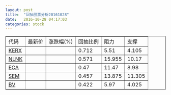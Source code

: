 ```yaml
---
layout: post
title:  "回抽股票分析20161028"
date:   2016-10-28 04:17:03
categories: stock
---
```

<script type="text/javascript">
var stockList = []
stockList.push('gb_kerx');
stockList.push('gb_nlnk');
stockList.push('gb_eca');
stockList.push('gb_sem');
stockList.push('gb_bv');
</script>
<table border="1">
 <tr>
 <td>代码</td>
 <td>最新价</td>
 <td>涨跌幅(%)</td>
 <td>回抽比例</td>
 <td>阻力</td>
 <td>支撑</td>
</tr>
  <tr id="kerx">
  <td><a href="http://stock.finance.sina.com.cn/usstock/quotes/KERX.html" target="_blank">KERX</a></td><td></td><td></td><td>0.712</td><td>5.51</td><td>4.105</td></tr>
  <tr id="nlnk">
  <td><a href="http://stock.finance.sina.com.cn/usstock/quotes/NLNK.html" target="_blank">NLNK</a></td><td></td><td></td><td>0.571</td><td>15.955</td><td>10.17</td></tr>
  <tr id="eca">
  <td><a href="http://stock.finance.sina.com.cn/usstock/quotes/ECA.html" target="_blank">ECA</a></td><td></td><td></td><td>0.47</td><td>11.47</td><td>8.98</td></tr>
  <tr id="sem">
  <td><a href="http://stock.finance.sina.com.cn/usstock/quotes/SEM.html" target="_blank">SEM</a></td><td></td><td></td><td>0.457</td><td>13.875</td><td>11.305</td></tr>
  <tr id="bv">
  <td><a href="http://stock.finance.sina.com.cn/usstock/quotes/BV.html" target="_blank">BV</a></td><td></td><td></td><td>0.422</td><td>5.97</td><td>4.025</td></tr>
</table>

